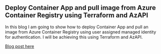 ## Deploy Container App and pull image from Azure Container Registry using Terraform and AzAPI

In this blog I am going to show how to deploy Container App and pull an image from Azure Container Registry using user assigned managed identity for authentication. I will be achieving this using Terraform and AzAPI.

[Blog post here](https://thomasthornton.cloud/2022/12/15/deploy-container-app-and-pull-image-from-azure-container-registry-using-terraform-and-azapi/)